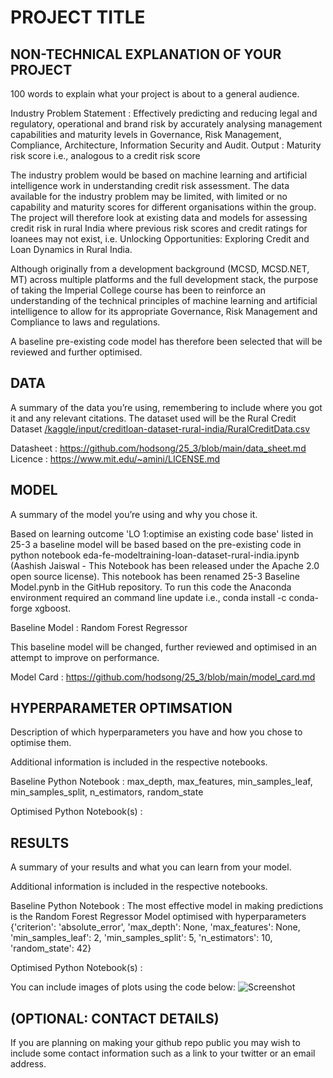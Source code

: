 # PROJECT TITLE 


## NON-TECHNICAL EXPLANATION OF YOUR PROJECT
100 words to explain what your project is about to a general audience.

Industry Problem Statement : Effectively predicting and reducing legal and regulatory, operational and brand risk by accurately analysing management capabilities and maturity levels in Governance, Risk Management, Compliance, Architecture, Information Security and Audit.
Output : Maturity risk score i.e., analogous to a credit risk score

The industry problem would be based on machine learning and artificial intelligence work in understanding credit risk assessment.
The data available for the industry problem may be limited, with limited or no capability and maturity scores for different organisations within the group.
The project will therefore look at existing data and models for assessing credit risk in rural India where previous risk scores and credit ratings for loanees may not exist, i.e. Unlocking Opportunities: Exploring Credit and Loan Dynamics in Rural India.

Although originally from a development background (MCSD, MCSD.NET, MT) across multiple platforms and the full development stack, the purpose of taking the Imperial College course has been to reinforce an understanding of the technical principles of machine learning and artificial intelligence to allow for its appropriate Governance, Risk Management and Compliance to laws and regulations.

A baseline pre-existing code model has therefore been selected that will be reviewed and further optimised.

## DATA
A summary of the data you’re using, remembering to include where you got it and any relevant citations. 
The dataset used will be the Rural Credit Dataset [/kaggle/input/creditloan-dataset-rural-india/RuralCreditData.csv](https://www.kaggle.com/datasets/heydido/creditloan-dataset-rural-india)

Datasheet : https://github.com/hodsong/25_3/blob/main/data_sheet.md
Licence : https://www.mit.edu/~amini/LICENSE.md

## MODEL 
A summary of the model you’re using and why you chose it. 

Based on learning outcome 'LO 1:optimise an existing code base' listed in 25-3 a baseline model will be based based on the pre-existing code in 
python notebook eda-fe-modeltraining-loan-dataset-rural-india.ipynb (Aashish Jaiswal - This Notebook has been released under the Apache 2.0 open source license). This notebook has been renamed 25-3 Baseline Model.pynb in the GitHub repository. To run this code the Anaconda environment required an command line update i.e., conda install -c conda-forge xgboost.

Baseline Model : Random Forest Regressor

This baseline model will be changed, further reviewed and optimised in an attempt to improve on performance.

Model Card : https://github.com/hodsong/25_3/blob/main/model_card.md

## HYPERPARAMETER OPTIMSATION
Description of which hyperparameters you have and how you chose to optimise them. 

Additional information is included in the respective notebooks.

Baseline Python Notebook : max_depth, max_features, min_samples_leaf, min_samples_split, n_estimators, random_state

Optimised Python Notebook(s) :

## RESULTS
A summary of your results and what you can learn from your model.

Additional information is included in the respective notebooks.

Baseline Python Notebook : The most effective model in making predictions is the Random Forest Regressor Model optimised with hyperparameters 
{'criterion': 'absolute_error', 'max_depth': None, 'max_features': None, 'min_samples_leaf': 2, 'min_samples_split': 5, 'n_estimators': 10, 'random_state': 42}

Optimised Python Notebook(s) :

You can include images of plots using the code below:
![Screenshot](image.png)

## (OPTIONAL: CONTACT DETAILS)
If you are planning on making your github repo public you may wish to include some contact information such as a link to your twitter or an email address. 

